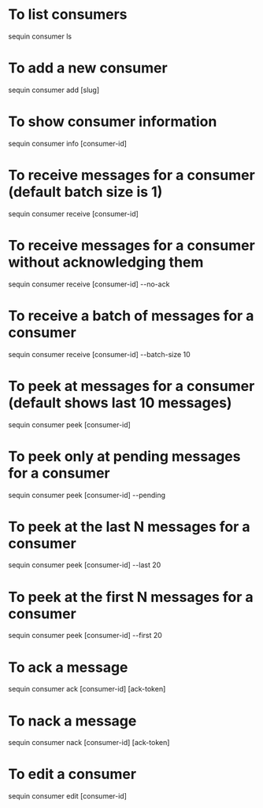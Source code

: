 # To list consumers

sequin consumer ls

# To add a new consumer

sequin consumer add [slug]

# To show consumer information

sequin consumer info [consumer-id]

# To receive messages for a consumer (default batch size is 1)

sequin consumer receive [consumer-id]

# To receive messages for a consumer without acknowledging them

sequin consumer receive [consumer-id] --no-ack

# To receive a batch of messages for a consumer

sequin consumer receive [consumer-id] --batch-size 10

# To peek at messages for a consumer (default shows last 10 messages)

sequin consumer peek [consumer-id]

# To peek only at pending messages for a consumer

sequin consumer peek [consumer-id] --pending

# To peek at the last N messages for a consumer

sequin consumer peek [consumer-id] --last 20

# To peek at the first N messages for a consumer

sequin consumer peek [consumer-id] --first 20

# To ack a message

sequin consumer ack [consumer-id] [ack-token]

# To nack a message

sequin consumer nack [consumer-id] [ack-token]

# To edit a consumer

sequin consumer edit [consumer-id]
